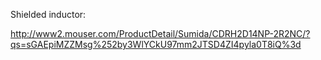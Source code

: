 Shielded inductor:

http://www2.mouser.com/ProductDetail/Sumida/CDRH2D14NP-2R2NC/?qs=sGAEpiMZZMsg%252by3WlYCkU97mm2JTSD4ZI4pyla0T8iQ%3d
